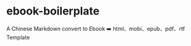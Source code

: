 # ebook-boilerplate
A Chinese Markdown convert to Ebook :arrow_right: html、mobi、epub、pdf、rtf Template
